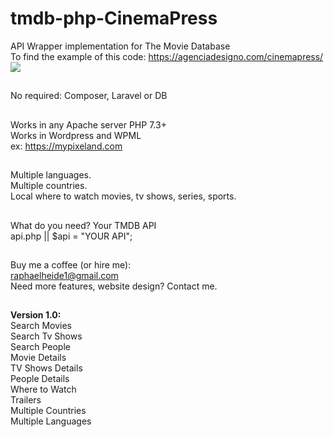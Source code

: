 # tmdb-php-CinemaPress
API Wrapper implementation for The Movie Database <br>
To find the example of this code: https://agenciadesigno.com/cinemapress/ <br>
<img src="https://agenciadesigno.com/cinemapress.jpg">
##
No required: Composer, Laravel or DB
##
Works in any Apache server PHP 7.3+ <br>
Works in Wordpress and WPML <br>
ex: https://mypixeland.com 
##
Multiple languages. <br>
Multiple countries. <br>
Local where to watch movies, tv shows, series, sports. 
##
What do you need? Your TMDB API<br>
api.php || $api = "YOUR API";<br>
##
Buy me a coffee (or hire me): <br>
raphaelheide1@gmail.com<br>
Need more features, website design? Contact me. 
##
<strong>Version 1.0:</strong> <br>
Search Movies <br>
Search Tv Shows  <br>
Search People <br>
Movie Details <br>
TV Shows Details <br>
People Details <br>
Where to Watch <br>
Trailers <br>
Multiple Countries <br>
Multiple Languages <br>
